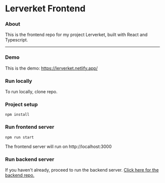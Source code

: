 # Lerverket Frontend #
### About
This is the frontend repo for my project Lerverket, built with React and Typescript.

****
### Demo
This is the demo: https://lerverket.netlify.app/

### Run locally
To run locally, clone repo.

### Project setup
```
npm install
```

### Run frontend server
```
npm run start
```
The frontend server will run on http://localhost:3000

### Run backend server
If you haven't already, proceed to run the backend server.
[Click here for the backend repo.](https://github.com/LouLapins/lerverket-backend-strapi)
